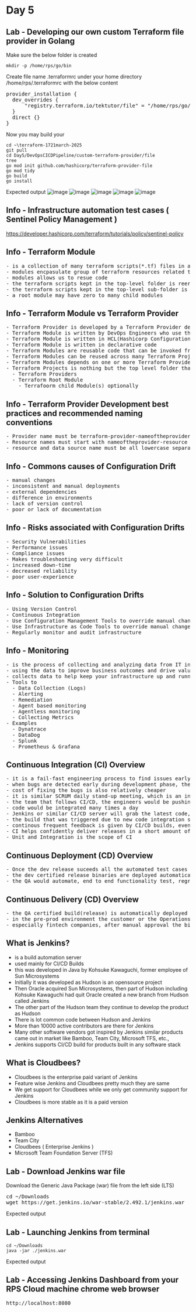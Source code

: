 # Day 5

## Lab - Developing our own custom Terraform file provider in Golang
Make sure the below folder is created
```
mkdir -p /home/rps/go/bin
```

Create file name .terraformrc under your home directory /home/rps/.terraformrc with the below content
<pre>
provider_installation {
  dev_overrides {
      "registry.terraform.io/tektutor/file" = "/home/rps/go/bin",
  }
  direct {}
}  
</pre>

Now you may build your 
```
cd ~\terraform-1721march-2025
git pull
cd Day5/DevOpsCICDPipeline/custom-terraform-provider/file
tree
go mod init github.com/hashicorp/terraform-provider-file
go mod tidy
go build
go install
```

Expected output
![image](https://github.com/user-attachments/assets/564594be-5580-493f-9494-31cce3114ef5)
![image](https://github.com/user-attachments/assets/f54673af-4bee-4902-a507-25abdea6cc17)
![image](https://github.com/user-attachments/assets/97e393a0-fade-42de-8628-3293560a9742)
![image](https://github.com/user-attachments/assets/cf4395d1-c186-4e8b-9c24-b125352648f7)
![image](https://github.com/user-attachments/assets/a6e923ca-7817-4081-aa51-a6056514c866)



## Info - Infrastructure automation test cases ( Sentinel Policy Management )
https://developer.hashicorp.com/terraform/tutorials/policy/sentinel-policy

## Info - Terraform Module
<pre>
- is a collection of many terraform scripts(*.tf) files in a dedicated folder
- modules encpasulate group of terraform resources related to a single infrastructure/task
- modules allows us to resue code
- the terraform scripts kept in the top-level folder is reerred as root module
- the terraform scripts kept in the top-level sub-folder is referred as child module
- a root module may have zero to many child modules
</pre>

## Info - Terraform Module vs Terraform Provider
<pre>
- Terraform Provider is developed by a Terraform Provider developer using golang programming language
- Terraform Module is written by DevOps Engineers who use the Terraform provider
- Terraform Module is written in HCL(Hashicorp Configuration Language) will file extensions *.tf
- Terraform Module is written in declarative code
- Terraform Modules are reusable code that can be invoked from Terraform Root modules
- Terraform Modules can be reused across many Terraform Projects
- Terraform Modules depends on one or more Terraform Providers
- Terraform Projects is nothing but the top level folder that has the below
  - Terraform Providers
  - Terraform Root Module
    - Terrafoorm child Module(s) optionally
</pre>

## Info - Terraform Provider Development best practices and recommended naming conventions
<pre>
- Provider name must be terraform-provider-nameoftheprovider, must be all lower case
- Resource names must start with nameoftheprovider-resource i.e docker_container, docker is the provider name while the resource managed is container
- resource and data source name must be all lowercase separated by underscore, and recommened to restrict to 2 or 3 words at the max
</pre>

## Info - Commons causes of Configuration Drift
<pre>
- manual changes
- inconsistent and manual deployments
- external dependencies
- difference in environments
- lack of version control
- poor or lack of documentation
</pre>

## Info - Risks associated with Configuration Drifts
<pre>
- Security Vulnerabilities
- Performance issues
- Compliance issues
- Makes troubleshooting very difficult
- increased down-time
- decreased reliability
- poor user-experience
</pre>

## Info - Solution to Configuration Drifts
<pre>
- Using Version Control
- Continuous Integration
- Use Configuration Management Tools to override manual changes in continuous fashion
- Use Infrastructure as Code Tools to override manual changes
- Regularly monitor and audit infrastructure
</pre>

## Info - Monitoring
<pre>
- is the process of collecting and analyzing data from IT infrastructure, system and processes
- using the data to improve business outcomes and drive value to the organization
- collects data to help keep your infrastructure up and running without any downtime
- Tools to
  - Data Collection (Logs)
  - Alerting
  - Remediation
  - Agent based monitoring
  - Agentless monitoring
  - Collecting Metrics
- Examples
  - Dynatrace
  - DataDog
  - Splunk
  - Prometheus & Grafana
</pre>

## Continuous Integration (CI) Overview
<pre>
- it is a fail-fast engineering process to find issues early 
- when bugs are detected early during development phase, they are easy to fix
- cost of fixing the bugs is also relatively cheaper
- it is similar SCRUM daily stand-up meeting, which is an inspect and adapt meeting
- the team that follows CI/CD, the engineers would be pushing code to version control several times a day
- code would be integrated many times a day
- Jenkins or similar CI/CD server will grab the latest code, they trigger a build, as part of the build, automated test cases would be executed to verify if the new code is as expected, if the new code is breaking any existing functionality.
- the build that was triggered due to new code integration succeeds, it means no functionality is broken, everything works as expected
- continous frequent feedback is given by CI/CD builds, eventually improving the code quaility and functional quality
- CI helps confidently deliver releases in a short amount of time
- Unit and Integration is the scope of CI
</pre>

## Continuous Deployment (CD) Overview
<pre>
- Once the dev release suceeds all the automated test cases added by dev team, it is automatically promoted for QA testing
- the dev certified release binaries are deployed automatically to QA environment for further automated QA testing
- the QA would automate, end to end functionality test, regression test, smoke test, performance test, stress test, component/API test, etc
</pre>

## Continuous Delivery (CD) Overview
<pre>
- the QA certified build(release) is automatically deployed into production or pre-prod environment
- in the pre-prod environment the customer or the Operations team would verify if the new release is working as expected
- especially fintech companies, after manual approval the binaries could go live in production environment
</pre>

## What is Jenkins?
- is a build automation server
- used mainly for CI/CD Builds
- this was developed in Java by Kohsuke Kawaguchi, former employee of Sun Microsystems
- Initially it was developed as Hudson is an opensource project
- Then Oracle acquired Sun Microsystems, then part of Hudson including Kohsuke Kawaguchi had quit Oracle
  created a new branch from Hudson called Jenkins
- The other part of the Hudson team they continue to develop the product as Hudson
- There is lot common code between Hudson and Jenkins
- More than 10000 active contributors are there for Jenkins
- Many other software vendors got inspired by Jenkins similar products came out in market like Bamboo, Team City, Microsoft TFS, etc.,
- Jenkins supports CI/CD build for products built in any software stack
  
## What is Cloudbees?
- Cloudbees is the enterprise paid variant of Jenkins
- Feature wise Jenkins and Cloudbees pretty much they are same
- We get support for Cloudbees while we only get community support for Jenkins
- Cloudbees is more stable as it is a paid version
  
## Jenkins Alternatives
- Bamboo
- Team City
- Cloudbees ( Enterprise Jenkins )
- Microsoft Team Foundation Server (TFS)

## Lab - Download Jenkins war file
Download the Generic Java Package (war) file from the left side (LTS)
<pre>
cd ~/Downloads
wget https://get.jenkins.io/war-stable/2.492.1/jenkins.war
</pre>

Expected output

## Lab - Launching Jenkins from terminal
```
cd ~/Downloads
java -jar ./jenkins.war
```

Expected output

## Lab - Accessing Jenkins Dashboard from your RPS Cloud machine chrome web browser
<pre>
http://localhost:8080  
</pre>
